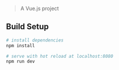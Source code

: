 

> A Vue.js project

## Build Setup

``` bash
# install dependencies
npm install

# serve with hot reload at localhost:8080
npm run dev
